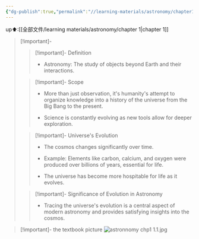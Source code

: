 ```yaml
---
{"dg-publish":true,"permalink":"//learning-materials/astronomy/chapter1-1-1/","dgPassFrontmatter":true}
---
```


up⬆:[[全部文件/learning materials/astronomy/chapter 1\|chapter 1]]

>[!important]- 
>
>>[!important]- Definition
>>- Astronomy: The study of objects beyond Earth and their interactions.
>
>>[!important]- Scope
>>
>>- More than just observation, it's humanity's attempt to organize knowledge into a history of the universe from the Big Bang to the present.
>>
>>- Science is constantly evolving as new tools allow for deeper exploration.
>
>>[!important]- Universe's Evolution
>>
>>- The cosmos changes significantly over time.
>>
>>- Example: Elements like carbon, calcium, and oxygen were produced over billions of years, essential for life.
>>
>>- The universe has become more hospitable for life as it evolves.
>
>>[!important]- Significance of Evolution in Astronomy
>>
>>- Tracing the universe's evolution is a central aspect of modern astronomy and provides satisfying insights into the cosmos.

>[!important]- the textbook picture
>![astronnomy chp1 1.1.jpg](/img/user/astronnomy%20chp1%201.1.jpg)